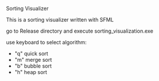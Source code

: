 Sorting Visualizer

This is a sorting visualizer written with SFML 

go to Release directory and execute sorting_visualization.exe


use keyboard to select algorithm:
* "q" quick sort
* "m" merge sort
* "b" bubble sort
* "h" heap sort